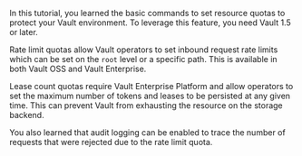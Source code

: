 In this tutorial, you learned the basic commands to set resource quotas to protect your Vault environment. To leverage this feature, you need Vault 1.5 or later.

Rate limit quotas allow Vault operators to set inbound request rate limits which can be set on the `root` level or a specific path. This is available in both Vault OSS and Vault Enterprise.

Lease count quotas require Vault Enterprise Platform and allow operators to set the maximum number of tokens and leases to be persisted at any given time. This can prevent Vault from exhausting the resource on the storage backend.

You also learned that audit logging can be enabled to trace the number of requests that were rejected due to the rate limit quota.
